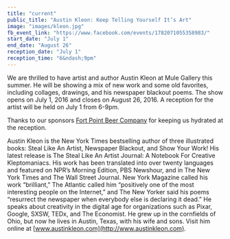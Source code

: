 ```yaml
---
title: "current"
public_title: "Austin Kleon: Keep Telling Yourself It’s Art"
image: "images/kleon.jpg"
fb_event_link: "https://www.facebook.com/events/1782071055358983/"
start_date: "July 1"
end_date: "August 26"
reception_date: "July 1"
reception_time: "6&ndash;9pm"
---
```


We are thrilled to have artist and author Austin Kleon at Mule Gallery this summer. He will be showing a mix of new work and some old favorites, including collages, drawings, and his newspaper blackout poems. The show opens on July 1, 2016 and closes on August 26, 2016. A reception for the artist will be held on July 1 from 6­-9pm.

Thanks to our sponsors [Fort Point Beer Company](http://www.fortpointbeer.com/) for keeping us hydrated at the reception.

Austin Kleon is the New York Times bestselling author of three illustrated books: Steal Like An Artist, Newspaper Blackout, and Show Your Work! His latest release is The Steal Like An Artist Journal: A Notebook For Creative Kleptomaniacs. His work has been translated into over twenty languages and featured on NPR’s Morning Edition, PBS Newshour, and in The New York Times and The Wall Street Journal. New York Magazine called his work “brilliant,” The Atlantic called him “positively one of the most interesting people on the Internet,” and The New Yorker said his poems “resurrect the newspaper when everybody else is declaring it dead.” He speaks about creativity in the digital age for organizations such as Pixar, Google, SXSW, TEDx, and The Economist. He grew up in the cornfields of Ohio, but now he lives in Austin, Texas, with his wife and sons. Visit him online at [www.austinkleon.com](http://www.austinkleon.com).
